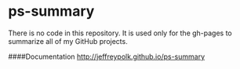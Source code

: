 # ps-summary
There is no code in this repository.  It is used only for the gh-pages to summarize all of my GitHub projects.

####Documentation
http://jeffreypolk.github.io/ps-summary
